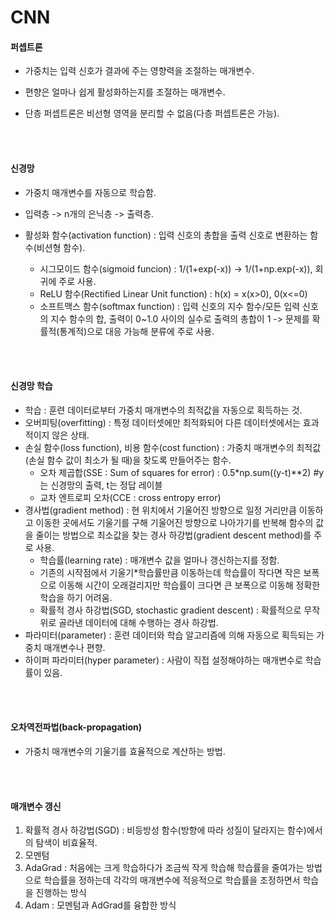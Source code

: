 # CNN

#### 퍼셉트론

* 가중치는 입력 신호가 결과에 주는 영향력을 조절하는 매개변수.

* 편향은 얼마나 쉽게 활성화하는지를 조절하는 매개변수.

* 단층 퍼셉트론은 비선형 영역을 분리할 수 없음(다층 퍼셉트론은 가능).

<br>

<br>

#### 신경망

* 가중치 매개변수를 자동으로 학습함.

* 입력층 -> n개의 은닉층 -> 출력층.

* 활성화 함수(activation function) : 입력 신호의 총합을 출력 신호로 변환하는 함수(비션형 함수).
  * 시그모이드 함수(sigmoid funcion) : 1/(1+exp(-x)) -> 1/(1+np.exp(-x)), 회귀에 주로 사용.
  * ReLU 함수(Rectified Linear Unit function) : h(x) = x(x>0), 0(x<=0)
  * 소프트맥스 함수(softmax function) : 입력 신호의 지수 함수/모든 입력 신호의 지수 함수의 합, 출력이 0~1.0 사이의 실수로 출력의 총합이 1 -> 문제를 확률적(통계적)으로 대응 가능해 분류에 주로 사용.

<br><br>

#### 신경망 학습

* 학습 : 훈련 데이터로부터 가중치 매개변수의 최적값을 자동으로 획득하는 것.
* 오버피팅(overfitting) : 특정 데이터셋에만 최적화되어 다른 데이터셋에서는 효과적이지 않은 상태.
* 손실 함수(loss function), 비용 함수(cost function) : 가중치 매개변수의 최적값(손실 함수 값이 최소가 될 때)을 찾도록 만들어주는 함수.
  * 오차 제곱합(SSE : Sum of squares for error) : 0.5*np.sum((y-t)**2)     #y는 신경망의 출력, t는 정답 레이블
  * 교차 엔트로피 오차(CCE : cross entropy error)
* 경사법(gradient method) : 현 위치에서 기울어진 방향으로 일정 거리만큼 이동하고 이동한 곳에서도 기울기를 구해 기울어진 방향으로 나아가기를 반복해 함수의 값을 줄이는 방법으로 최소값을 찾는 경사 하강법(gradient descent method)를 주로 사용.
  * 학습률(learning rate) : 매개변수 값을 얼마나 갱신하는지를 정함.
  * 기존의 시작점에서 기울기*학습률만큼 이동하는데 학습률이 작다면 작은 보폭으로 이동해 시간이 오래걸리지만 학습률이 크다면 큰 보폭으로 이동해 정확한 학습을 하기 어려움.
  * 확률적 경사 하강법(SGD, stochastic gradient descent) : 확률적으로 무작위로 골라낸 데이터에 대해 수행하는 경사 하강법.
* 파라미터(parameter) : 훈련 데이터와 학습 알고리즘에 의해 자동으로 획득되는 가중치 매개변수나 편향.
* 하이퍼 파라미터(hyper parameter) : 사람이 직접 설정해야하는 매개변수로 학습률이 있음.

<br>

<br>

#### 오차역전파법(back-propagation)

* 가중치 매개변수의 기울기를 효율적으로 계산하는 방법.

<br>

<br>

#### 매개변수 갱신

1. 확률적 경사 하강법(SGD) : 비등방성 함수(방향에 따라 성질이 달라지는 함수)에서의 탐색이 비효율적.
2. 모멘텀
3. AdaGrad : 처음에는 크게 학습하다가 조금씩 작게 학습해 학습률을 줄여가는 방법으로 학습률을 정하는데 각각의 매개변수에 적응적으로 학습률을 조정하면서 학습을 진행하는 방식
4. Adam : 모멘텀과 AdGrad를 융합한 방식
